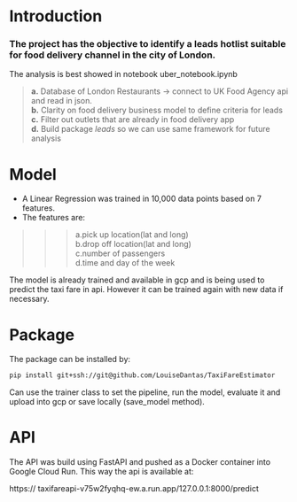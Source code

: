 # Introduction
### The project has the objective to identify a leads hotlist suitable for food delivery channel in the city of London.

The analysis is best showed in notebook uber_notebook.ipynb

> **a.** Database of London Restaurants -> connect to UK Food Agency api and read in json.\
**b.** Clarity on food delivery business model to define criteria for leads\
**c.** Filter out outlets that are already in food delivery app\
**d.** Build package *leads* so we can use same framework for future analysis


# Model

- A Linear Regression was trained in 10,000 data points based on 7 features.
- The features are:
>>>a.pick up location(lat and long)\
>>>b.drop off location(lat and long)\
>>>c.number of passengers\
>>>d.time and day of the week

The model is already trained and available in gcp and is being used to predict the taxi fare in api.
However it can be trained again with new data if necessary.

# Package

The package can be installed by:
```bash
pip install git+ssh://git@github.com/LouiseDantas/TaxiFareEstimator
```
Can use the trainer class to set the pipeline, run the model, evaluate it and upload into gcp or save locally (save_model method).

# API

The API was build using FastAPI and pushed as a Docker container into Google Cloud Run. This way the api is available at:

https:// taxifareapi-v75w2fyqhq-ew.a.run.app/127.0.0.1:8000/predict
